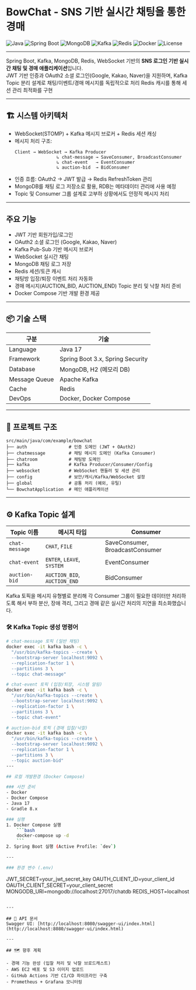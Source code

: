 
# BowChat - SNS 기반 실시간 채팅을 통한 경매 

![Java](https://img.shields.io/badge/Java-17-007396?logo=java&logoColor=white)
![Spring Boot](https://img.shields.io/badge/Spring%20Boot-3.x-6DB33F?logo=springboot)
![MongoDB](https://img.shields.io/badge/MongoDB-7.0-47A248?logo=mongodb)
![Kafka](https://img.shields.io/badge/Kafka-3.x-231F20?logo=apachekafka)
![Redis](https://img.shields.io/badge/Redis-7.x-DC382D?logo=redis)
![Docker](https://img.shields.io/badge/Docker-20.10-2496ED?logo=docker)
![License](https://img.shields.io/badge/license-MIT-green)

---

Spring Boot, Kafka, MongoDB, Redis, WebSocket 기반의 **SNS 로그인 기반 실시간 채팅 및 경매 애플리케이션**입니다.  
JWT 기반 인증과 OAuth2 소셜 로그인(Google, Kakao, Naver)을 지원하며, Kafka Topic 분리 설계로 채팅/이벤트/경매 메시지를 독립적으로 처리
Redis 캐시를 통해 세션 관리 최적화를 구현

---

## 🏗 시스템 아키텍처

- WebSocket(STOMP) + Kafka 메시지 브로커 + Redis 세션 캐싱
- 메시지 처리 구조:
  ```
  Client → WebSocket → Kafka Producer
                  ↳ chat-message → SaveConsumer, BroadcastConsumer
                  ↳ chat-event   → EventConsumer
                  ↳ auction-bid  → BidConsumer
  ```
- 인증 흐름: OAuth2 → JWT 발급 → Redis RefreshToken 관리
- MongoDB를 채팅 로그 저장소로 활용, RDB는 메타데이터 관리에 사용 예정
- Topic 및 Consumer 그룹 설계로 고부하 상황에서도 안정적 메시지 처리

---

## 주요 기능

- JWT 기반 회원가입/로그인
- OAuth2 소셜 로그인 (Google, Kakao, Naver)
- Kafka Pub-Sub 기반 메시지 브로커
- WebSocket 실시간 채팅
- MongoDB 채팅 로그 저장
- Redis 세션/토큰 캐시
- 채팅방 입장/퇴장 이벤트 처리 자동화
- 경매 메시지(AUCTION_BID, AUCTION_END) Topic 분리 및 낙찰 처리 준비
- Docker Compose 기반 개발 환경 제공

---

## 📦 기술 스택

| 구분          | 기술                          |
|---------------|---------------------------------|
| Language      | Java 17                        |
| Framework     | Spring Boot 3.x, Spring Security|
| Database      | MongoDB, H2 (메모리 DB)        |
| Message Queue | Apache Kafka                   |
| Cache         | Redis                          |
| DevOps        | Docker, Docker Compose         |

---

## 📁 프로젝트 구조

```
src/main/java/com/example/bowchat
├── auth                # 인증 도메인 (JWT + OAuth2)
├── chatmessage         # 채팅 메시지 도메인 (Kafka Consumer)
├── chatroom            # 채팅방 도메인
├── kafka               # Kafka Producer/Consumer/Config
├── websocket           # WebSocket 핸들러 및 세션 관리
├── config              # 보안/캐시/Kafka/WebSocket 설정
├── global              # 공통 처리 (예외, 유틸)
└── BowchatApplication  # 메인 애플리케이션
```

---

## ⚙️ Kafka Topic 설계

| Topic 이름      | 메시지 타입                  | Consumer               |
|-----------------|-------------------------------|------------------------|
| `chat-message`  | `CHAT`, `FILE`                | SaveConsumer, BroadcastConsumer |
| `chat-event`    | `ENTER`, `LEAVE`, `SYSTEM`    | EventConsumer          |
| `auction-bid`   | `AUCTION_BID`, `AUCTION_END`  | BidConsumer            |

Kafka 토픽을 메시지 유형별로 분리해 각 Consumer 그룹이 필요한 데이터만 처리하도록 해서 부하 분산, 장애 격리, 그리고 경매 같은 실시간 처리의 지연을 최소화했습니다.

### 🛠 Kafka Topic 생성 명령어

```bash
# chat-message 토픽 (일반 채팅)
docker exec -it kafka bash -c \
  "/usr/bin/kafka-topics --create \
  --bootstrap-server localhost:9092 \
  --replication-factor 1 \
  --partitions 3 \
  --topic chat-message"

# chat-event 토픽 (입장/퇴장, 시스템 알림)
docker exec -it kafka bash -c \
  "/usr/bin/kafka-topics --create \
  --bootstrap-server localhost:9092 \
  --replication-factor 1 \
  --partitions 3 \
  --topic chat-event"

# auction-bid 토픽 (경매 입찰/낙찰)
docker exec -it kafka bash -c \
  "/usr/bin/kafka-topics --create \
  --bootstrap-server localhost:9092 \
  --replication-factor 1 \
  --partitions 3 \
  --topic auction-bid"
---

## 로컬 개발환경 (Docker Compose)

### 사전 준비
- Docker
- Docker Compose
- Java 17
- Gradle 8.x

### 실행
1. Docker Compose 실행
    ```bash
    docker-compose up -d
    ```
2. Spring Boot 실행 (Active Profile: `dev`)

---

### 환경 변수 (.env)
```
JWT_SECRET=your_jwt_secret_key
OAUTH_CLIENT_ID=your_client_id
OAUTH_CLIENT_SECRET=your_client_secret
MONGODB_URI=mongodb://localhost:27017/chatdb
REDIS_HOST=localhost
```

---

## 📑 API 문서
Swagger UI: [http://localhost:8080/swagger-ui/index.html](http://localhost:8080/swagger-ui/index.html)

---

## 🗺 향후 계획

- 경매 기능 완성 (입찰 처리 및 낙찰 브로드캐스트)
- AWS EC2 배포 및 S3 이미지 업로드
- GitHub Actions 기반 CI/CD 파이프라인 구축
- Prometheus + Grafana 모니터링
